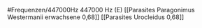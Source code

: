 #Frequenzen/447000Hz
447000 Hz (E)
[[Parasites Paragonimus Westermanii erwachsene 0,68]]
[[Parasites Urocleidus 0,68]]